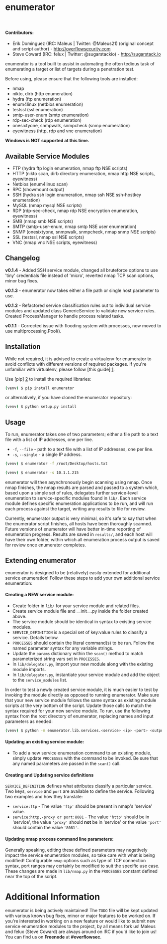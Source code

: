 enumerator
=========

&nbsp;
#### Contributors:

- Erik Dominguez (IRC: Maleus | Twitter: @Maleus21) (original concept and script author) - http://overflowsecurity.com
- Steve Coward (IRC: felux | Twitter: @sugarstackio) - http://sugarstack.io

enumerator is a tool built to assist in automating the often tedious task of enumerating a target or list of targets during a penetration test.

Before using, please ensure that the following tools are installed:

  - nmap
  - nikto, dirb (http enumeration)
  - hydra (ftp enumeration)
  - enum4linux (netbios enumeration)
  - testssl (ssl enumeration)
  - smtp-user-enum (smtp enumeration)
  - rdp-sec-check (rdp enumeration)
  - onesixtyone, snmpwalk, snmpcheck (snmp enumeration)
  - eyewitness (http, rdp and vnc enumeration)

**Windows is NOT supported at this time.**

Available Service Modules
----

- FTP (hydra ftp login enumeration, nmap ftp NSE scripts)
- HTTP (nikto scan, dirb directory enumeration, nmap http NSE scripts, eyewitness)
- Netbios (enum4linux scan)
- RPC (showmount output)
- SSH (hydra ssh login enumeration, nmap ssh NSE ssh-hostkey enumeration)
- MySQL (nmap mysql NSE scripts)
- RDP (rdp-sec-check, nmap rdp NSE encryption enumeration, eyewitness)
- SMB (nmap smb NSE scripts)
- SMTP (smtp-user-enum, nmap smtp NSE user enumeration)
- SNMP (onesixtyone, snmpwalk, snmpcheck, nmap snmp NSE scripts)
- SSL (testssl, nmap ssl NSE scripts)
- VNC (nmap vnc NSE scripts, eyewitness)

Changelog
----

**v0.1.4** - Added SSH service module, changed all bruteforce options to use 'tiny' credentials file instead of 'micro', reverted nmap TCP scan options, minor bug fixes.

**v0.1.3** - enumerator now takes either a file path or single host parameter to use.

**v0.1.2** - Refactored service classification rules out to individual service modules and updated class GenericService to validate new service rules. Created ProcessManager to handle process related tasks.

**v0.1.1** - Corrected issue with flooding system with processes, now moved to use multiprocessing.Pool().


Installation
----

While not required, it is advised to create a virtualenv for enumerator to avoid conflicts with different versions of required packages. If you're unfamiliar with virtualenv, please follow [this guide] [1].

Use [pip] [2] to install the required libraries:

```sh
(venv) $ pip install enumerator
```

or alternatively, if you have cloned the enumerator repository:

```sh
(venv) $ python setup.py install
```

Usage
----

To run, enumerator takes one of two parameters; either a file path to a text file with a list of IP addresses, one per line.

 - ``-f``, ``--file`` - path to a text file with a list of IP addresses, one per line.
 - ``-s``, ``--single`` - a single IP address.

```sh
(venv) $ enumerator -f /root/Desktop/hosts.txt
```

```sh
(venv) $ enumerator -s 10.1.1.215
```

enumerator will then asynchronously begin scanning using nmap. Once nmap finishes, the nmap results are parsed and passed to a system which, based upon a simple set of rules, delegates further service-level enumeration to service-specific modules found in ``lib/``. Each service module defines specific enumeration applications to be run, and will run each process against the target, writing any results to file for review.

Currently, enumerator output is very minimal, so it's safe to say that when the enumerator script finishes, all hosts have been thoroughly scanned. Future versions of enumerator will have better in-time
reporting of enumeration progress. Results are saved in ``results/``, and each host will have their own folder, within which all enumeration process output is saved for review once enumerator completes.

Extending enumerator
----

enumerator is designed to be (relatively) easily extended for additional service enumeration! Follow these steps to add your own additional service enumeration:

#### Creating a NEW service module:

* Create folder in ``lib/`` for your service module and related files.
* Create service module file and \_\_init\__\.py inside the folder created above.
* The service module should be identical in syntax to existing service modules.
* ``SERVICE_DEFINITION`` is a special set of key:value rules to classify a service. Details below.
* ``PROCESSES`` should contain the literal command(s) to be run. Follow the named parameter syntax for any variable strings.
* Update the ``params`` dictionary within the ``scan()`` method to match parameterized string vars set in ``PROCESSES``.
* In ``lib/delegator.py``, import your new module along with the existing module imports.
* In ``lib/delegator.py``, instantiate your service module and add the object to the ``service_modules`` list.

In order to test a newly created service module, it is much easier to test by invoking the module directly as opposed to running enumerator. Make sure that your new service module follows the same syntax as existing module scripts at the very bottom of the script. Update those calls to match the syntax required for your new service module. To run, use the following syntax from the root directory of enumerator, replacing names and input parameters as needed:

```sh
(venv) $ python -m enumerator.lib.services.<service> <ip> <port> <output directory>
```

#### Updating an existing service module:
* To add a new service enumeration command to an existing module, simply update ``PROCESSES`` with the command to be invoked. Be sure that any named parameters are passed in the ``scan()`` call.

#### Creating and Updating service definitions
``SERVICE_DEFINITION`` defines what attributes classify a particular service. Two keys, ``service`` and ``port`` are available to define the service. Following two examples and how they translate:

- ``service:ftp`` - The value ``'ftp'`` should be present in nmap's 'service' value.
- ``service:http,-proxy or port:8081`` - The value ``'http'`` should be in 'service', the value ``'proxy'`` should **not** be in 'service' or the value ``'port'`` should contain the value ``'8081'``.


#### Updating nmap process command line parameters:

Generally speaking, editing these defined parameters may negatively impact the service enumeration modules, so take care with what is being modified! Configurable ``nmap`` options such as type of TCP connection syntax, port ranges may certainly be modified to suit the specific use case. These changes are made in ``lib/nmap.py`` in the ``PROCESSES`` constant defined near the top of the script.

Additional Information
====

enumerator is being actively maintained! The ``TODO`` file will be kept updated with various known bug fixes, minor or major features to be worked on. If you're interested in working on a new feature or would like to submit new service enumeration modules to the project, by all means fork us! Maleus and felux (Steve Coward) are always around on IRC if you'd like to join us! You can find us on **Freenode** at **#overflowsec**.

[1]:http://docs.python-guide.org/en/latest/dev/virtualenvs/
[2]:http://pip.readthedocs.org/en/latest/installing.html

